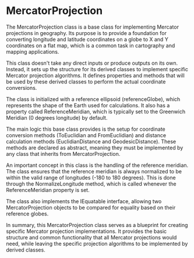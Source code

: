 # MercatorProjection

The MercatorProjection class is a base class for implementing Mercator projections in geography. Its purpose is to provide a foundation for converting longitude and latitude coordinates on a globe to X and Y coordinates on a flat map, which is a common task in cartography and mapping applications.

This class doesn't take any direct inputs or produce outputs on its own. Instead, it sets up the structure for its derived classes to implement specific Mercator projection algorithms. It defines properties and methods that will be used by these derived classes to perform the actual coordinate conversions.

The class is initialized with a reference ellipsoid (referenceGlobe), which represents the shape of the Earth used for calculations. It also has a property called ReferenceMeridian, which is typically set to the Greenwich Meridian (0 degrees longitude) by default.

The main logic this base class provides is the setup for coordinate conversion methods (ToEuclidian and FromEuclidian) and distance calculation methods (EuclidianDistance and GeodesicDistance). These methods are declared as abstract, meaning they must be implemented by any class that inherits from MercatorProjection.

An important concept in this class is the handling of the reference meridian. The class ensures that the reference meridian is always normalized to be within the valid range of longitudes (-180 to 180 degrees). This is done through the NormalizeLongitude method, which is called whenever the ReferenceMeridian property is set.

The class also implements the IEquatable interface, allowing two MercatorProjection objects to be compared for equality based on their reference globes.

In summary, this MercatorProjection class serves as a blueprint for creating specific Mercator projection implementations. It provides the basic structure and common functionality that all Mercator projections would need, while leaving the specific projection algorithms to be implemented by derived classes.